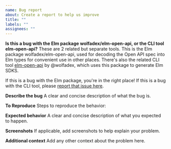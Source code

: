 ```yaml
---
name: Bug report
about: Create a report to help us improve
title: ""
labels: ""
assignees: ""
---
```


**Is this a bug with the Elm package wolfadex/elm-open-api, or the CLI tool elm-open-api?**
These are 2 related but separate tools. This is the Elm package wolfadex/elm-open-api, used
for decoding the Open API spec into Elm types for convenient use in other places. There's
also the related CLI tool [elm-open-api](https://github.com/wolfadex/elm-open-api-cli) by
@wolfadex, which uses this package to generate Elm SDKS.

If this is a bug with the Elm package, you're in the right place! If this is a bug with the
CLI tool, please [report that issue here]().

**Describe the bug**
A clear and concise description of what the bug is.

**To Reproduce**
Steps to reproduce the behavior:

**Expected behavior**
A clear and concise description of what you expected to happen.

**Screenshots**
If applicable, add screenshots to help explain your problem.

**Additional context**
Add any other context about the problem here.
